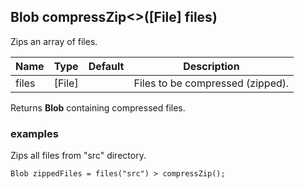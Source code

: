 ## Blob compressZip<>([File] files)

Zips an array of files.

| Name  | Type   | Default | Description                      |
|-------|--------|---------|----------------------------------|
| files | [File] |         | Files to be compressed (zipped). |

Returns __Blob__ containing compressed files.

### examples

Zips all files from "src" directory.
```
Blob zippedFiles = files("src") > compressZip();
```
